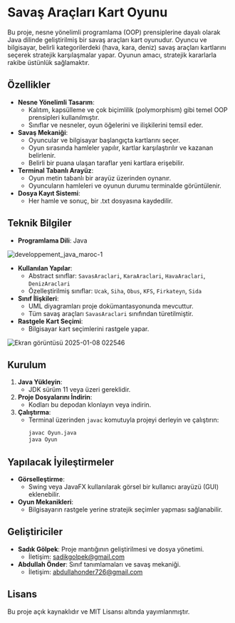 # Savaş Araçları Kart Oyunu

Bu proje, nesne yönelimli programlama (OOP) prensiplerine dayalı olarak Java dilinde geliştirilmiş bir savaş araçları kart oyunudur. Oyuncu ve bilgisayar, belirli kategorilerdeki (hava, kara, deniz) savaş araçları kartlarını seçerek stratejik karşılaşmalar yapar. Oyunun amacı, stratejik kararlarla rakibe üstünlük sağlamaktır.

## Özellikler

- **Nesne Yönelimli Tasarım**: 
  - Kalıtım, kapsülleme ve çok biçimlilik (polymorphism) gibi temel OOP prensipleri kullanılmıştır.
  - Sınıflar ve nesneler, oyun öğelerini ve ilişkilerini temsil eder.
- **Savaş Mekaniği**:
  - Oyuncular ve bilgisayar başlangıçta kartlarını seçer.
  - Oyun sırasında hamleler yapılır, kartlar karşılaştırılır ve kazanan belirlenir.
  - Belirli bir puana ulaşan taraflar yeni kartlara erişebilir.
- **Terminal Tabanlı Arayüz**:
  - Oyun metin tabanlı bir arayüz üzerinden oynanır.
  - Oyuncuların hamleleri ve oyunun durumu terminalde görüntülenir.
- **Dosya Kayıt Sistemi**:
  - Her hamle ve sonuç, bir .txt dosyasına kaydedilir.

## Teknik Bilgiler

- **Programlama Dili**: Java

![developpement_java_maroc-1](https://github.com/user-attachments/assets/0d71827f-31e1-45e4-8644-5ee57195fa59)

- **Kullanılan Yapılar**:
  - Abstract sınıflar: `SavasAraclari`, `KaraAraclari`, `HavaAraclari`, `DenizAraclari`
  - Özelleştirilmiş sınıflar: `Ucak`, `Siha`, `Obus`, `KFS`, `Firkateyn`, `Sida`
- **Sınıf İlişkileri**:
  - UML diyagramları proje dokümantasyonunda mevcuttur.
  - Tüm savaş araçları `SavasAraclari` sınıfından türetilmiştir.
- **Rastgele Kart Seçimi**:
  - Bilgisayar kart seçimlerini rastgele yapar.




![Ekran görüntüsü 2025-01-08 022546](https://github.com/user-attachments/assets/8944fb3a-0577-487e-b813-3284276d387d)
## Kurulum

1. **Java Yükleyin**:
   - JDK sürüm 11 veya üzeri gereklidir.
2. **Proje Dosyalarını İndirin**:
   - Kodları bu depodan klonlayın veya indirin.
3. **Çalıştırma**:
   - Terminal üzerinden `javac` komutuyla projeyi derleyin ve çalıştırın:
     ```bash
     javac Oyun.java
     java Oyun
     ```

## Yapılacak İyileştirmeler

- **Görselleştirme**: 
  - Swing veya JavaFX kullanılarak görsel bir kullanıcı arayüzü (GUI) eklenebilir.
- **Oyun Mekanikleri**:
  - Bilgisayarın rastgele yerine stratejik seçimler yapması sağlanabilir.

## Geliştiriciler

- **Sadık Gölpek**: Proje mantığının geliştirilmesi ve dosya yönetimi.
  - İletişim: [sadikgolpek@gmail.com](mailto:sadikgolpek@gmail.com)
- **Abdullah Önder**: Sınıf tanımlamaları ve savaş mekaniği.
  - İletişim: [abdullahonder726@gmail.com](mailto:abdullahonder726@gmail.com)

## Lisans

Bu proje açık kaynaklıdır ve MIT Lisansı altında yayımlanmıştır.
